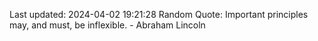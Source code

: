 Last updated: 2024-04-02 19:21:28
Random Quote: Important principles may, and must, be inflexible. - Abraham Lincoln